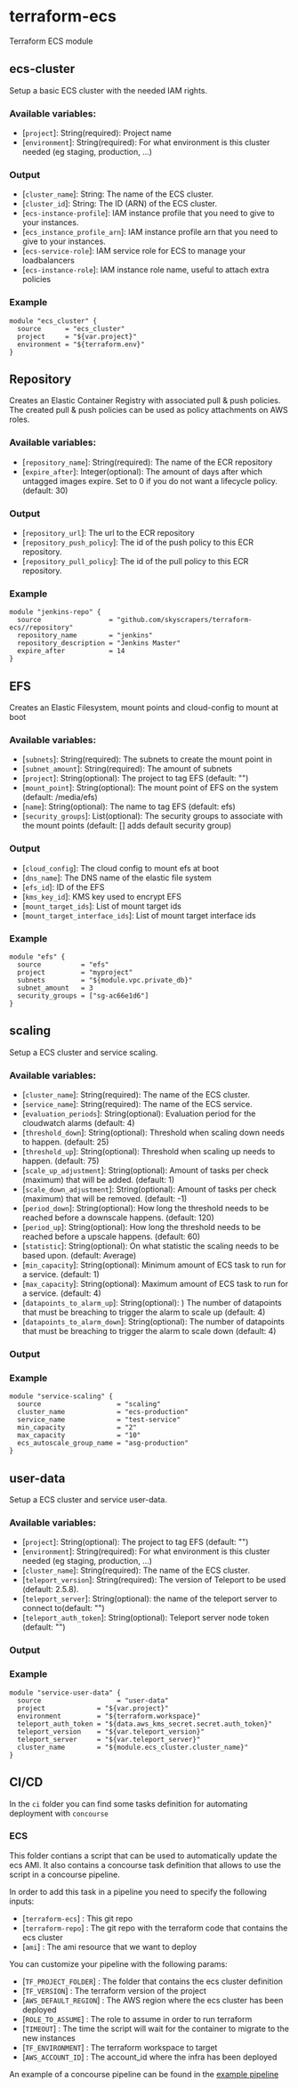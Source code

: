 # terraform-ecs
Terraform ECS module

## ecs-cluster
Setup a basic ECS cluster with the needed IAM rights.

### Available variables:
 * [`project`]: String(required): Project name
 * [`environment`]: String(required):  For what environment is this cluster needed (eg staging, production, ...)
### Output
 * [`cluster_name`]: String: The name of the ECS cluster.
 * [`cluster_id`]: String: The ID (ARN) of the ECS cluster.
 * [`ecs-instance-profile`]: IAM instance profile that you need to give to your instances.
 * [`ecs_instance_profile_arn`]: IAM instance profile arn that you need to give to your instances.
 * [`ecs-service-role`]: IAM service role for ECS to manage your loadbalancers
 * [`ecs-instance-role`]: IAM instance role name, useful to attach extra policies

### Example
```
module "ecs_cluster" {
  source      = "ecs_cluster"
  project     = "${var.project}"
  environment = "${terraform.env}"
}
```

## Repository
Creates an Elastic Container Registry with associated pull & push policies.
The created pull & push policies can be used as policy attachments on AWS roles.

### Available variables:
  * [`repository_name`]: String(required): The name of the ECR repository
  * [`expire_after`]: Integer(optional): The amount of days after which untagged images expire. Set to 0 if you do not want a lifecycle policy. (default: 30)

### Output
  * [`repository_url`]: The url to the ECR repository
  * [`repository_push_policy`]: The id of the push policy to this ECR repository.
  * [`repository_pull_policy`]: The id of the pull policy to this ECR repository.

### Example
```
module "jenkins-repo" {
  source                 = "github.com/skyscrapers/terraform-ecs//repository"
  repository_name        = "jenkins"
  repository_description = "Jenkins Master"
  expire_after           = 14
}
```

## EFS
Creates an Elastic Filesystem, mount points and cloud-config to mount at boot

### Available variables:
  * [`subnets`]: String(required): The subnets to create the mount point in
  * [`subnet_amount`]: String(required): The amount of subnets
  * [`project`]: String(optional): The project to tag EFS (default: "")
  * [`mount_point`]: String(optional): The mount point of EFS on the system (default: /media/efs)
  * [`name`]: String(optional): The name to tag EFS (default: efs)
  * [`security_groups`]: List(optional): The security groups to associate with the mount points (default: [] adds default security group)

### Output
  * [`cloud_config`]: The cloud config to mount efs at boot
  * [`dns_name`]: The DNS name of the elastic file system
  * [`efs_id`]: ID of the EFS
  * [`kms_key_id`]: KMS key used to encrypt EFS
  * [`mount_target_ids`]: List of mount target ids
  * [`mount_target_interface_ids`]: List of mount target interface ids

### Example
```
module "efs" {
  source          = "efs"
  project         = "myproject"
  subnets         = "${module.vpc.private_db}"
  subnet_amount   = 3
  security_groups = ["sg-ac66e1d6"]
}
```

## scaling
Setup a ECS cluster and service scaling.

### Available variables:
 * [`cluster_name`]: String(required): The name of the ECS cluster.
 * [`service_name`]: String(required): The name of the ECS service.
 * [`evaluation_periods`]: String(optional): Evaluation period for the cloudwatch alarms (default: 4)
 * [`threshold_down`]: String(optional): Threshold when scaling down needs to happen. (default: 25)
 * [`threshold_up`]: String(optional): Threshold when scaling up needs to happen. (default: 75)
 * [`scale_up_adjustment`]: String(optional): Amount of tasks per check (maximum) that will be added. (default: 1)
 * [`scale_down_adjustment`]: String(optional): Amount of tasks per check (maximum) that will be removed. (default: -1)
 * [`period_down`]: String(optional): How long the threshold needs to be reached before a downscale happens. (default: 120)
 * [`period_up`]: String(optional): How long the threshold needs to be reached before a upscale happens. (default: 60)
 * [`statistic`]: String(optional): On what statistic the scaling needs to be based upon. (default: Average)
 * [`min_capacity`]: String(optional): Minimum amount of ECS task to run for a service. (default: 1)
 * [`max_capacity`]: String(optional): Maximum amount of ECS task to run for a service. (default: 4)
 * [`datapoints_to_alarm_up`]: String(optional): ) The number of datapoints that must be breaching to trigger the alarm to scale up (default: 4)
 * [`datapoints_to_alarm_down`]: String(optional): The number of datapoints that must be breaching to trigger the alarm to scale down (default: 4)


### Output

### Example
```
module "service-scaling" {
  source                   = "scaling"
  cluster_name             = "ecs-production"
  service_name             = "test-service"
  min_capacity             = "2"
  max_capacity             = "10"
  ecs_autoscale_group_name = "asg-production"
}
```

## user-data
Setup a ECS cluster and service user-data.

### Available variables:
 * [`project`]: String(optional): The project to tag EFS (default: "")
 * [`environment`]: String(required):  For what environment is this cluster needed (eg staging, production, ...)
 * [`cluster_name`]: String(required): The name of the ECS cluster.
 * [`teleport_version`]: String(required): The version of Teleport to be used (default: 2.5.8).
 * [`teleport_server`]: String(optional): the name of the teleport server to connect to(default: "")
 * [`teleport_auth_token`]: String(optional): Teleport server node token (default: "")

### Output

### Example
```
module "service-user-data" {
  source                   = "user-data"
  project             = "${var.project}"
  environment         = "${terraform.workspace}"
  teleport_auth_token = "${data.aws_kms_secret.secret.auth_token}"
  teleport_version    = "${var.teleport_version}"
  teleport_server     = "${var.teleport_server}"
  cluster_name        = "${module.ecs_cluster.cluster_name}"
}
```

## CI/CD

In the `ci` folder you can find some tasks definition for automating deployment with `concourse`

### ECS
This folder contians a script that can be used to automatically update the ecs AMI.
It also contains a concourse task definition that allows to use the script in a concourse pipeline.

In order to add this task in a pipeline you need to specify the following inputs:
 * [`terraform-ecs`] : This git repo
 * [`terraform-repo`] : The git repo with the terraform code that contains the ecs cluster
 * [`ami`] : The ami resource that we want to deploy

 You can customize your pipeline with the following params:
 * [`TF_PROJECT_FOLDER`] : The folder that contains the ecs cluster definition
 * [`TF_VERSION`] : The terraform version of the project
 * [`AWS_DEFAULT_REGION`] : The AWS region where the ecs cluster has been deployed
 * [`ROLE_TO_ASSUME`] : The role to assume in order to run terraform
 * [`TIMEOUT`] : The time the script will wait for the container to migrate to the new instances
 * [`TF_ENVIRONMENT`] : The terraform workspace to target
 * [`AWS_ACCOUNT_ID`] : The account_id where the infra has been deployed

An example of a concourse pipeline can be found in the [example pipeline](ci/ecs/sample.yml)

